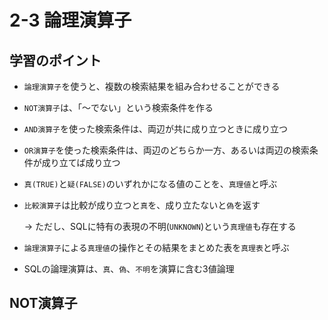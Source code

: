 2-3 論理演算子
============

## 学習のポイント

* `論理演算子`を使うと、複数の検索結果を組み合わせることができる

* `NOT演算子`は、「〜でない」という検索条件を作る

* `AND演算子`を使った検索条件は、両辺が共に成り立つときに成り立つ

* `OR演算子`を使った検索条件は、両辺のどちらか一方、あるいは両辺の検索条件が成り立てば成り立つ

* `真(TRUE)`と`疑(FALSE)`のいずれかになる値のことを、`真理値`と呼ぶ

* `比較演算子`は比較が成り立つと`真`を、成り立たないと`偽`を返す

  -> ただし、SQLに特有の表現の不明(`UNKNOWN`)という`真理値`も存在する

* `論理演算子`による`真理値`の操作とその結果をまとめた表を`真理表`と呼ぶ

* SQLの論理演算は、`真`、`偽`、`不明`を演算に含む3値論理



## NOT演算子
